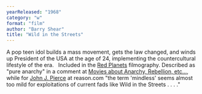 ```yaml
---
yearReleased: "1968"
category: "w"
format: "film"
author: "Barry Shear"
title: "Wild in the Streets"
---
```

A pop teen idol builds a mass movement, gets the law  changed, and winds up President of the USA at the age of 24, implementing the  countercultural lifestyle of the era.
 
Included in the <a href="biblio.htm#Red Planets">Red  Planets</a> filmography. Described as "pure anarchy" in a comment at <a href="https://www.movieforums.com/community/showthread.php?t=23522">Movies  about Anarchy, Rebellion, etc...</a>, while for <a href="http://reason.com/archives/1975/01/01/science-fiction-sf-on-the-scre"> John J. Pierce</a> at reason.com "the term 'mindless' seems almost too mild for  exploitations of current fads like Wild in the Streets . . . ."
 